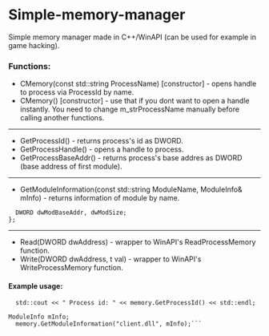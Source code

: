 # Simple-memory-manager
Simple memory manager made in C++/WinAPI (can be used for example in game hacking).

### Functions:
  - CMemory(const std::string ProcessName) [constructor] - opens handle to process via ProcessId by name.
  - CMemory() [constructor] - use that if you dont want to open a handle instantly.
   You need to change m_strProcessName manually before calling another functions.
  ***
  - GetProcessId() - returns process's id as DWORD.
  - GetProcessHandle() - opens a handle to process.
  - GetProcessBaseAddr() - returns process's base addres as DWORD (base address of first module).
  ***
  - GetModuleInformation(const std::string ModuleName, ModuleInfo& mInfo) - returns information of module by name.
  ```struct ModuleInfo {
	DWORD dwModBaseAddr, dwModSize;
  };
  ```
  ***
  - Read(DWORD dwAddress) - wrapper to WinAPI's ReadProcessMemory function.
  - Write(DWORD dwAddress, t val) - wrapper to WinAPI's WriteProcessMemory function.
  
 #### Example usage:
  ```CMemory memory("csgo.exe");
	std::cout << " Process id: " << memory.GetProcessId() << std::endl;
  
  ModuleInfo mInfo;
	memory.GetModuleInformation("client.dll", mInfo);```

